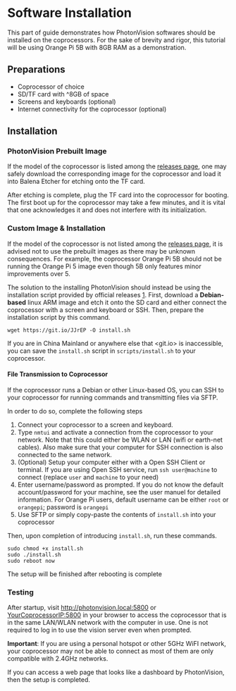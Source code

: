 # Software Installation

This part of guide demonstrates how PhotonVision softwares should be installed on the coprocessors. For the sake of brevity and rigor, this tutorial will be using Orange Pi 5B with 8GB RAM as a demonstration.

## Preparations

- Coprocessor of choice
- SD/TF card with ^8GB of space
- Screens and keyboards (optional)
- Internet connectivity for the coprocessor (optional)

## Installation

### PhotonVision Prebuilt Image

If the model of the coprocessor is listed among the [releases page], one may safely download the corresponding image for the coprocessor and load it into Balena Etcher for etching onto the TF card.

After etching is complete, plug the TF card into the coprocessor for booting. The first boot up for the coprocessor may take a few minutes, and it is vital that one acknowledges it and does not interfere with its initialization.

### Custom Image & Installation

If the model of the coprocessor is not listed among the [releases page], it is advised not to use the prebuilt images as there may be unknown consequences. For example, the coprocessor Orange Pi 5B should not be running the Orange Pi 5 image even though 5B only features minor improvements over 5.

The solution to the installing PhotonVision should instead be using the installation script provided by official releases [1]. First, download a **Debian-based** linux ARM image and etch it onto the SD card and either connect the coprocessor with a screen and keyboard or SSH. Then, prepare the installation script by this command.

```shell
wget https://git.io/JJrEP -O install.sh
```

If you are in China Mainland or anywhere else that <git.io> is inaccessible, you can save the `install.sh` script in `scripts/install.sh` to your coprocessor.

#### File Transmission to Coprocessor

If the coprocessor runs a Debian or other Linux-based OS, you can SSH to your coprocessor for running commands and transmitting files via SFTP.

In order to do so, complete the following steps

1. Connect your coprocessor to a screen and keyboard.
2. Type `nmtui` and activate a connection from the coprocessor to your network. Note that this could either be WLAN or LAN (wifi or earth-net cables). Also make sure that your computer for SSH connection is also connected to the same network.
3. (Optional) Setup your computer either with a Open SSH Client or terminal. If you are using Open SSH service, run `ssh user@machine` to connect (replace `user` and `machine` to your need)
4. Enter username/password as prompted. If you do not know the default account/password for your machine, see the user manuel for detailed information. For Orange Pi users, default username can be either `root` or `orangepi`; password is `orangepi`
5. Use SFTP or simply copy-paste the contents of `install.sh` into your coprocessor

Then, upon completion of introducing `install.sh`, run these commands.

```shell
sudo chmod +x install.sh
sudo ./install.sh
sudo reboot now
```

The setup will be finished after rebooting is complete

### Testing

After startup, visit <http://photonvision.local:5800> or <YourCoprocessorIP:5800> in your browser to access the coprocessor that is in the same LAN/WLAN network with the computer in use. One is not required to log in to use the vision server even when prompted.

**Important**: If you are using a personal hotspot or other 5GHz WiFI network, your coprocessor may not be able to connect as most of them are only compatible with 2.4GHz networks.

If you can access a web page that looks like a dashboard by PhotonVision, then the setup is completed.

[1]: <https://docs.photonvision.org/en/latest/docs/installation/sw_install/other-coprocessors.html>

[releases page]: <https://github.com/PhotonVision/photonvision/releases>